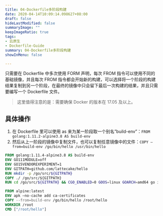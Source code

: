 ```yaml
---
title: 04-Dockerfile多阶段构建
date: 2020-04-14T10:09:14.098627+08:00
draft: false
hideLastModified: false
summaryImage: ""
keepImageRatio: true
tags:
- 云原生
- Dockerfile-Guide
summary: 04-Dockerfile多阶段构建
showInMenu: false

---
```


只需要在 Dockerfile 中多次使用 FORM 声明，每次 FROM 指令可以使用不同的基础镜像，并且每次 FROM 指令都会开始新的构建，可以选择将一个阶段的构建结果复制到另一个阶段，在最终的镜像中只会留下最后一次构建的结果，并且只需要编写一个 Dockerfile 文件。

> 这里值得注意的是：需要确保 Docker 的版本在 17.05 及以上。

## 具体操作

1. 在 Dockerfile 里可以使用 as 来为某一阶段取一个别名”build-env”：`FROM golang:1.11.2-alpine3.8 AS build-env`
2. 然后从上一阶段的镜像中复制文件，也可以复制任意镜像中的文件：`COPY –from=build-env /go/bin/hello /usr/bin/hello`

```dockerfile
FROM golang:1.11.4-alpine3.8 AS build-env
ENV GO111MODULE=off
ENV GO15VENDOREXPERIMENT=1
ENV GITPATH=github.com/lattecake/hello
RUN mkdir -p /go/src/${GITPATH}
COPY ./ /go/src/${GITPATH}
RUN cd /go/src/${GITPATH} && CGO_ENABLED=0 GOOS=linux GOARCH=amd64 go install -v

FROM alpine:latest
ENV apk –no-cache add ca-certificates
COPY --from=build-env /go/bin/hello /root/hello
WORKDIR /root
CMD ["/root/hello"]
```
